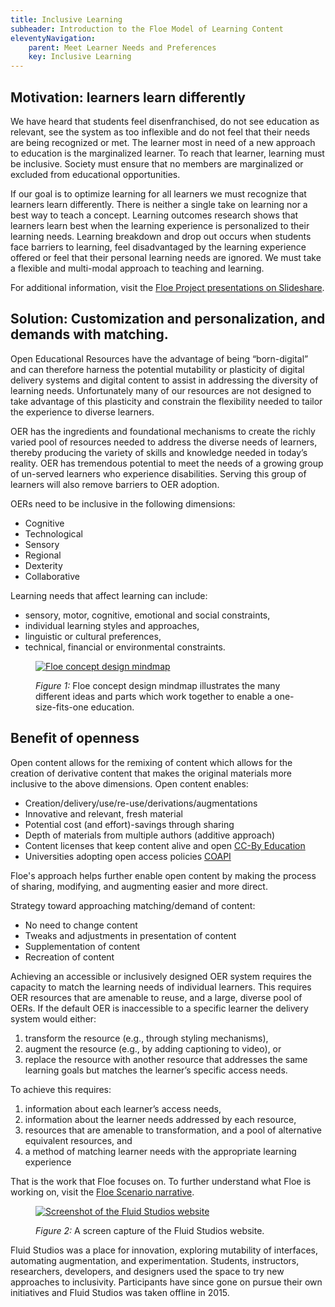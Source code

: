 ```yaml
---
title: Inclusive Learning
subheader: Introduction to the Floe Model of Learning Content
eleventyNavigation:
    parent: Meet Learner Needs and Preferences
    key: Inclusive Learning
---
```


## Motivation: learners learn differently

We have heard that students feel disenfranchised, do not see education as relevant, see the system as too inflexible
and do not feel that their needs are being recognized or met. The learner most in need of a new approach to education
is the marginalized learner. To reach that learner, learning must be inclusive. Society must ensure that no members
are marginalized or excluded from educational opportunities.

If our goal is to optimize learning for all learners we must recognize that learners learn differently. There is
neither a single take on learning nor a best way to teach a concept. Learning outcomes research shows that learners
learn best when the learning experience is personalized to their learning needs. Learning breakdown and drop out
occurs when students face barriers to learning, feel disadvantaged by the learning experience offered or feel that
their personal learning needs are ignored. We must take a flexible and multi-modal approach to teaching and learning.

For additional information, visit the [Floe Project presentations on Slideshare](http://www.slideshare.net/jesshmitchell/floe-project).

## Solution: Customization and personalization, and demands with matching.

Open Educational Resources have the advantage of being “born-digital” and can therefore harness the potential
mutability or plasticity of digital delivery systems and digital content to assist in addressing the diversity of
learning needs. Unfortunately many of our resources are not designed to take advantage of this plasticity and
constrain the flexibility needed to tailor the experience to diverse learners.

OER has the ingredients and foundational mechanisms to create the richly varied pool of resources needed to address
the diverse needs of learners, thereby producing the variety of skills and knowledge needed in today’s reality. OER
has tremendous potential to meet the needs of a growing group of un-served learners who experience disabilities.
Serving this group of learners will also remove barriers to OER adoption.

OERs need to be inclusive in the following dimensions:

* Cognitive
* Technological
* Sensory
* Regional
* Dexterity
* Collaborative

Learning needs that affect learning can include:

* sensory, motor, cognitive, emotional and social constraints,
* individual learning styles and approaches,
* linguistic or cultural preferences,
* technical, financial or environmental constraints.

<figure>

[![Floe concept design mindmap](/assets/images/thumbs/400px-Floe_concept_design_mindmap.png)](/assets/images/Floe_concept_design_mindmap.png)

<figcaption>

*Figure 1:* Floe concept design mindmap illustrates the many different ideas and parts which work together to enable a
one-size-fits-one education.

</figcaption>
</figure>

## Benefit of openness

Open content allows for the remixing of content which allows for the creation of derivative content that makes the
original materials more inclusive to the above dimensions. Open content enables:

* Creation/delivery/use/re-use/derivations/augmentations
* Innovative and relevant, fresh material
* Potential cost (and effort)-savings through sharing
* Depth of materials from multiple authors (additive approach)
* Content licenses that keep content alive and open
[CC-By Education](http://creativecommons.org/education)
* Universities adopting open access policies
[COAPI](http://archive.news.ku.edu/2011/august/3/openaccess.shtml)

Floe's approach helps further enable open content by making the process of sharing, modifying, and augmenting easier
and more direct.

Strategy toward approaching matching/demand of content:

* No need to change content
* Tweaks and adjustments in presentation of content
* Supplementation of content
* Recreation of content

Achieving an accessible or inclusively designed OER system requires the capacity to match the learning needs of
individual learners. This requires OER resources that are amenable to reuse, and a large, diverse pool of OERs. If the
default OER is inaccessible to a specific learner the delivery system would either:

1. transform the resource (e.g., through styling mechanisms),
2. augment the resource (e.g., by adding captioning to video), or
3. replace the resource with another resource that addresses the same learning goals but matches the learner’s
specific access needs.

To achieve this requires:

1. information about each learner’s access needs,
2. information about the learner needs addressed by each resource,
3. resources that are amenable to transformation, and a pool of alternative equivalent resources, and
4. a method of matching learner needs with the appropriate learning experience

That is the work that Floe focuses on. To further understand what Floe is working on, visit the [Floe Scenario narrative](https://wiki.fluidproject.org/x/lYlnAQ).

<figure>

[![Screenshot of the Fluid Studios website](/assets/images/Fluid-studios.png)](/assets/images/Fluid-studios.png)

<figcaption>

*Figure 2:* A screen capture of the Fluid Studios website.

</figcaption>
</figure>

Fluid Studios was a place for innovation, exploring mutability of interfaces, automating augmentation, and
experimentation. Students, instructors, researchers, developers, and designers used the space to try new approaches to
inclusivity. Participants have since gone on pursue their own initiatives and Fluid Studios was taken offline in 2015.
